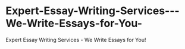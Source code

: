 # Expert-Essay-Writing-Services---We-Write-Essays-for-You-
Expert Essay Writing Services - We Write Essays for You!
